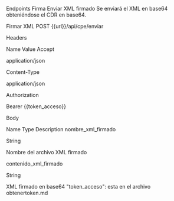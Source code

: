 Endpoints Firma
Enviar XML firmado
Se enviará el XML en base64 obteniéndose el CDR en base64.

Firmar XML
POST {{url}}/api/cpe/enviar

Headers

Name
Value
Accept

application/json

Content-Type

application/json

Authorization

Bearer {{token_acceso}}

Body

Name
Type
Description
nombre_xml_firmado

String

Nombre del archivo XML firmado

contenido_xml_firmado

String

XML firmado en base64
"token_acceso": esta en el archivo obtenertoken.md